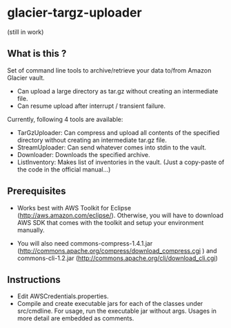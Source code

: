 glacier-targz-uploader
======================

(still in work)

What is this ?
--------------

Set of command line tools to archive/retrieve your data to/from Amazon Glacier vault.
- Can upload a large directory as tar.gz without creating an intermediate file.
- Can resume upload after interrupt / transient failure.

Currently, following 4 tools are available:
- TarGzUploader: Can compress and upload all contents of the specified directory without creating an intermediate tar.gz file.
- StreamUploader: Can send whatever comes into stdin to the vault.
- Downloader: Downloads the specified archive.
- ListInventory: Makes list of inventories in the vault. (Just a copy-paste of the code in the official manual...)

Prerequisites
-------------

- Works best with AWS Toolkit for Eclipse (http://aws.amazon.com/eclipse/). Otherwise, you will have to download AWS SDK that comes with the toolkit and setup your environment manually.

- You will also need commons-compress-1.4.1.jar (http://commons.apache.org/compress/download_compress.cgi ) and commons-cli-1.2.jar (http://commons.apache.org/cli/download_cli.cgi) 

Instructions
------------

- Edit AWSCredentials.properties.
- Compile and create executable jars for each of the classes under src/cmdline. For usage, run the executable jar without args. Usages in more detail are embedded as comments.
